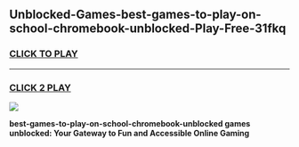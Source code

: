 
## Unblocked-Games-best-games-to-play-on-school-chromebook-unblocked-Play-Free-31fkq
<h3>
<a href="https://premium76.site?title=best-games-to-play-on-school-chromebook-unblocked&ref=09A">CLICK TO PLAY</a></h3>
<hr>

<h3>
<a href="https://premium76.site?title=best-games-to-play-on-school-chromebook-unblocked&ref=09A">CLICK 2 PLAY</a>
  
</h3>

<a href="https://premium76.site?title=best-games-to-play-on-school-chromebook-unblocked&ref=09A"><img src="https://clearcache.store/games.png"></a>


**best-games-to-play-on-school-chromebook-unblocked games unblocked: Your Gateway to Fun and Accessible Online Gaming**
